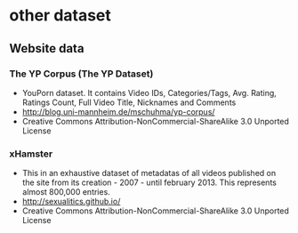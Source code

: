 # other dataset

## Website data
### The YP Corpus (The YP Dataset)
- YouPorn dataset. It contains Video IDs, Categories/Tags, Avg. Rating, Ratings Count, Full Video Title, Nicknames and Comments
- http://blog.uni-mannheim.de/mschuhma/yp-corpus/
-  Creative Commons Attribution-NonCommercial-ShareAlike 3.0 Unported License

### xHamster
- This in an exhaustive dataset of metadatas of all videos published on the site from its creation - 2007 - until february 2013. This represents almost 800,000 entries.
- http://sexualitics.github.io/
- Creative Commons Attribution-NonCommercial-ShareAlike 3.0 Unported License

